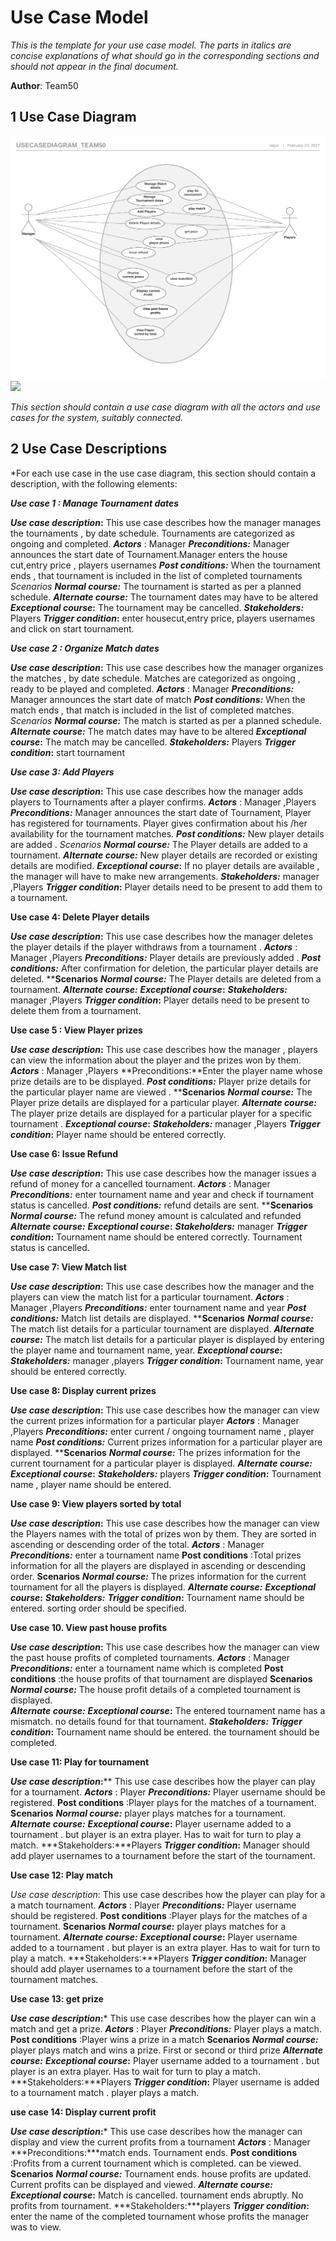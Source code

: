 # Use Case Model

*This is the template for your use case model. The parts in italics are concise explanations of what should go in the corresponding sections and should not appear in the final document.*

**Author**: Team50

## 1 Use Case Diagram

![Image](usecasediagram_team50.png)
![](https://github.gatech.edu/gt-omscs-se-2017spring/6300Spring17Team50/blob/master/GroupProject/Docs/usecasediagram_team50%20.png)

*This section should contain a use case diagram with all the actors and use cases for the system, suitably connected.*

## 2 Use Case Descriptions

*For each use case in the use case diagram, this section should contain a description, with the following elements:

***Use case 1 : Manage Tournament dates***

***Use case description*:** This use case describes how the manager manages the tournaments , by date schedule. Tournaments are categorized as ongoing and completed.
***Actors*** : Manager
***Preconditions:*** Manager announces the start date of Tournament.Manager enters the house cut,entry price , players usernames
***Post conditions:*** When the tournament ends , that tournament is included in the list of completed tournaments
*Scenarios*
***Normal course:*** The tournament is started as per a planned schedule.
***Alternate course:*** The tournament dates may have to be altered
***Exceptional course*:** The tournament may be cancelled.
***Stakeholders:***   Players
***Trigger condition*:**  enter housecut,entry price, players usernames and click on start tournament.

***Use case 2 : Organize Match dates***

***Use case description*:** This use case describes how the manager organizes the matches , by date schedule. Matches are categorized as ongoing , ready to be played and completed.
***Actors*** : Manager
***Preconditions:*** Manager announces the start date of match
***Post conditions:*** When the match ends , that match is included in the list of completed matches. 
*Scenarios*
***Normal course:*** The match is started as per a planned schedule.
***Alternate course:*** The match dates may have to be altered
***Exceptional course*:** The match may be cancelled.
***Stakeholders:***   Players
***Trigger condition*:**  start tournament 

***Use case 3: Add Players***

***Use case description*:** This use case describes how the manager adds players to Tournaments after a player confirms.
***Actors*** : Manager ,Players
***Preconditions:*** Manager announces the start date of Tournament, 
Player has registered for tournaments.
 Player gives confirmation about his /her availability for the tournament matches.
***Post conditions:*** New player details are added .
*Scenarios*
***Normal course:*** The Player details are added to a tournament.
***Alternate course:*** New player details are recorded or existing details are modified.
***Exceptional course*:** If no player details are available , the manager will have to make new arrangements.
***Stakeholders:***   manager ,Players
***Trigger condition*:** Player details need to be present to add them to a tournament.

**Use case 4: Delete Player details**

***Use case description*:** This use case describes how the manager  deletes the player details if the player withdraws from a tournament .
***Actors*** : Manager ,Players
***Preconditions:*** Player details are previously added  .
***Post conditions:*** After confirmation for deletion, the particular player details are deleted.
****Scenarios**
***Normal course:*** The Player details are deleted from a tournament.
***Alternate course:*** 
***Exceptional course*:** 
***Stakeholders:***   manager ,Players
***Trigger condition*:** Player details need to be present to delete them from a tournament.
 
 **Use case 5 : View  Player prizes**

***Use case description*:** This use case describes how the manager , players can view the information about the player and the prizes won by them. 
***Actors*** : Manager ,Players
**Preconditions:**Enter the player name whose prize details  are to be displayed. 
***Post conditions:*** Player prize details for the particular  player name  are viewed .
****Scenarios**
***Normal course:*** The Player prize details are displayed  for a particular player.
***Alternate course:*** The player prize details are displayed for a particular player for a specific tournament .
***Exceptional course*:** 
***Stakeholders:***   manager ,Players
***Trigger condition*:** Player name should be entered correctly.

**Use case 6: Issue Refund**

***Use case description*:** This use case describes how the manager issues a refund of money for a cancelled tournament.
***Actors*** : Manager 
***Preconditions:*** enter tournament name and year and check if tournament status is cancelled. 
***Post conditions:*** refund details are sent.
****Scenarios**
***Normal course:*** The refund money amount is calculated and refunded 
***Alternate course:*** 
***Exceptional course*:** 
***Stakeholders:***   manager 
***Trigger condition*:** Tournament  name should be entered correctly. Tournament status is cancelled.


**Use case 7: View Match list**

***Use case description*:** This use case describes how the manager and the players can view the match list for a particular tournament.
***Actors*** : Manager ,Players
***Preconditions:*** enter tournament name and year 
***Post conditions:*** Match list details are displayed.
****Scenarios**
***Normal course:*** The match list details for a particular tournament are displayed.
***Alternate course:*** The match list details for a  particular player is displayed by entering the player name and tournament name, year.
***Exceptional course*:** 
***Stakeholders:***   manager ,players
***Trigger condition*:** Tournament  name, year should be entered correctly. 

**Use case 8: Display current prizes**

***Use case description*:** This use case describes how the manager can 
view the current prizes information for a  particular player 
***Actors*** : Manager ,Players
***Preconditions:*** enter current / ongoing  tournament name , player name 
***Post conditions:*** Current prizes information for a  particular player are displayed.
****Scenarios**
***Normal course:*** The prizes information for the current tournament for a particular player is displayed. 
***Alternate course:*** 
***Exceptional course*:** 
***Stakeholders:*** players
***Trigger condition*:** Tournament name , player name should be entered.


**Use case 9: View players sorted by total**

***Use case description*:** This use case describes how the manager  can 
view the Players names with the total of prizes won by them. They are sorted in ascending  or  descending order of the total.
***Actors*** : Manager 
***Preconditions:*** enter a tournament name
**Post conditions** :Total prizes information for all the players are displayed in ascending or descending order.
**Scenarios**
***Normal course:*** The prizes information for the current tournament for all the  players is displayed. 
***Alternate course:*** 
***Exceptional course*:** 
***Stakeholders:***
***Trigger condition*:** Tournament name  should be entered. sorting order should be specified.

**Use case 10. View past house profits**

***Use case description*:** This use case describes how the manager  can 
view the past house profits of completed tournaments.
***Actors*** : Manager 
***Preconditions:*** enter a tournament name which is completed
**Post conditions** :the house profits of that tournament are displayed
**Scenarios**
***Normal course:*** The house profit details of a completed tournament is displayed.  
***Alternate course:*** 
***Exceptional course*:** The entered tournament name has a mismatch. no details found for that tournament.
***Stakeholders:***
***Trigger condition*:** Tournament name  should be entered. the tournament should be completed.

**Use case 11: Play for tournament**

***Use case description*:**** This use case describes how the player can play for a tournament.
***Actors*** : Player 
***Preconditions:*** Player username should be registered. 
**Post conditions** :Player plays for the matches of a tournament.
**Scenarios**
***Normal course:*** player plays matches for a tournament.
***Alternate course:*** 
***Exceptional course*:** Player username added to a tournament . but player is an extra player. Has to wait for turn to play a match.
***Stakeholders:***Players
***Trigger condition*:** Manager should add player usernames to a tournament before the start of the tournament.

**Use case 12: Play match**

*Use case description*: This use case describes how the player can play for a  a match tournament.
***Actors*** : Player 
***Preconditions:*** Player username should be registered. 
**Post conditions** :Player plays for the matches of a tournament.
**Scenarios**
***Normal course:*** player plays matches for a tournament.
***Alternate course:*** 
***Exceptional course*:** Player username added to a tournament . but player is an extra player. Has to wait for turn to play a match.
***Stakeholders:***Players
***Trigger condition*:** Manager should add player usernames to a tournament before the start of the tournament matches.

**Use case 13: get prize**

***Use case description*:*** This use case describes how the player can win a match and get a prize.
***Actors*** : Player 
***Preconditions:*** Player plays a match. 
**Post conditions** :Player wins a prize in a match
**Scenarios**
***Normal course:*** player plays match and wins a prize. First or second or third prize
***Alternate course:*** 
***Exceptional course*:** Player username added to a tournament . but player is an extra player. Has to wait for turn to play a match.
***Stakeholders:***Players
***Trigger condition*:** Player username is added to a tournament match . player plays a match.

**use case 14: Display current profit**

***Use case description*:*** This use case describes how the manager can display and view the current profits from a tournament
***Actors*** : Manager
***Preconditions:***match ends. Tournament ends. 
**Post conditions** :Profits from a current tournament which is completed. can be viewed.
**Scenarios**
***Normal course:*** Tournament ends. house profits are updated. Current profits can be displayed and viewed.
***Alternate course:*** 
***Exceptional course*:** Match is cancelled. tournament ends abruptly. No profits from tournament.
***Stakeholders:***players
***Trigger condition*:** enter the name of the completed tournament whose profits the manager was to view.
